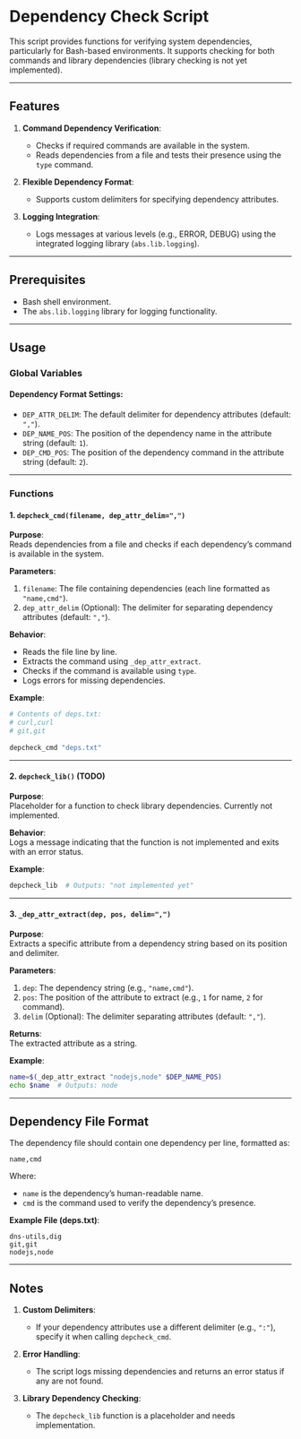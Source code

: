   # Dependency Check Script  
  
This script provides functions for verifying system dependencies, particularly for Bash-based environments. It supports checking for both commands and library dependencies (library checking is not yet implemented).  
  
---  
  
## Features  
  
1. **Command Dependency Verification**:  
   - Checks if required commands are available in the system.  
   - Reads dependencies from a file and tests their presence using the `type` command.  
  
2. **Flexible Dependency Format**:  
   - Supports custom delimiters for specifying dependency attributes.  
  
3. **Logging Integration**:  
   - Logs messages at various levels (e.g., ERROR, DEBUG) using the integrated logging library (`abs.lib.logging`).  
  
---  
  
## Prerequisites  
  
- Bash shell environment.  
- The `abs.lib.logging` library for logging functionality.  
  
---  
  
## Usage  
  
### Global Variables  
  
#### Dependency Format Settings:  
- `DEP_ATTR_DELIM`: The default delimiter for dependency attributes (default: `","`).  
- `DEP_NAME_POS`: The position of the dependency name in the attribute string (default: `1`).  
- `DEP_CMD_POS`: The position of the dependency command in the attribute string (default: `2`).  
  
---  
  
### Functions  
  
#### 1. `depcheck_cmd(filename, dep_attr_delim=",")`  
  
**Purpose**:  
Reads dependencies from a file and checks if each dependency’s command is available in the system.  
  
**Parameters**:  
1. `filename`: The file containing dependencies (each line formatted as `"name,cmd"`).  
2. `dep_attr_delim` (Optional): The delimiter for separating dependency attributes (default: `","`).  
  
**Behavior**:  
- Reads the file line by line.  
- Extracts the command using `_dep_attr_extract`.  
- Checks if the command is available using `type`.  
- Logs errors for missing dependencies.  
  
**Example**:  
```bash  
# Contents of deps.txt:  
# curl,curl  
# git,git  
  
depcheck_cmd "deps.txt"  
```  
  
---  
  
#### 2. `depcheck_lib()` (TODO)  
  
**Purpose**:  
Placeholder for a function to check library dependencies. Currently not implemented.  
  
**Behavior**:  
Logs a message indicating that the function is not implemented and exits with an error status.  
  
**Example**:  
```bash  
depcheck_lib  # Outputs: "not implemented yet"  
```  
  
---  
  
#### 3. `_dep_attr_extract(dep, pos, delim=",")`  
  
**Purpose**:  
Extracts a specific attribute from a dependency string based on its position and delimiter.  
  
**Parameters**:  
1. `dep`: The dependency string (e.g., `"name,cmd"`).  
2. `pos`: The position of the attribute to extract (e.g., `1` for name, `2` for command).  
3. `delim` (Optional): The delimiter separating attributes (default: `","`).  
  
**Returns**:  
The extracted attribute as a string.  
  
**Example**:  
```bash  
name=$(_dep_attr_extract "nodejs,node" $DEP_NAME_POS)  
echo $name  # Outputs: node  
```  
  
---  
  
## Dependency File Format  
  
The dependency file should contain one dependency per line, formatted as:  
```  
name,cmd  
```  
Where:  
- `name` is the dependency’s human-readable name.  
- `cmd` is the command used to verify the dependency’s presence.  
  
**Example File (deps.txt)**:  
```  
dns-utils,dig  
git,git  
nodejs,node  
```  
  
---  
  
## Notes  
  
1. **Custom Delimiters**:  
   - If your dependency attributes use a different delimiter (e.g., `":"`), specify it when calling `depcheck_cmd`.  
  
2. **Error Handling**:  
   - The script logs missing dependencies and returns an error status if any are not found.  
  
3. **Library Dependency Checking**:  
   - The `depcheck_lib` function is a placeholder and needs implementation.  
  
  
  

